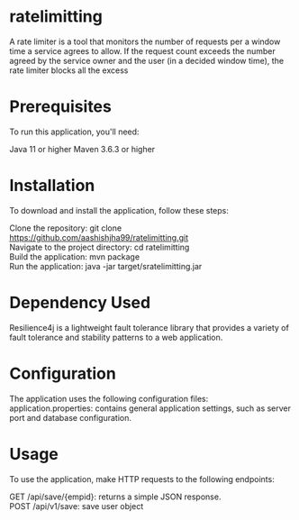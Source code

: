 # ratelimitting

A rate limiter is a tool that monitors the number of requests per
a window time a service agrees to allow. 
If the request count exceeds the number agreed by the
service owner and the user (in a decided window time), the rate limiter blocks all the excess


# **Prerequisites**
To run this application, you'll need:

Java 11 or higher
Maven 3.6.3 or higher


# Installation
To download and install the application, follow these steps:

Clone the repository: git clone https://github.com/aashishjha99/ratelimitting.git <br>
Navigate to the project directory: cd ratelimitting <br>
Build the application: mvn package <br>
Run the application: java -jar target/sratelimitting.jar

# Dependency Used

Resilience4j is a lightweight fault tolerance library that provides a variety of fault tolerance and stability patterns to a web application.




# Configuration
The application uses the following configuration files:<br>
  application.properties: contains general application settings, such as server port and database configuration.


# Usage
To use the application, make HTTP requests to the following endpoints:<br>

GET /api/save/{empid}: returns a simple JSON response.<br>
POST /api/v1/save: save user object
